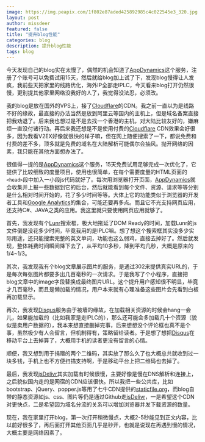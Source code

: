 ```yaml
---
image: https://img.peapix.com/1f802e87aded425892985c4c022545e3_320.jpg
layout: post
author: missdeer
featured: false
title: "提升blog性能"
categories: blog
description: 提升blog性能
tags: blog
---
```


今天发现自己的blog实在太慢了，偶然的机会知道了[AppDynamics](https://www.appdynamics.com/)这个服务，注册了个账号可以免费试用15天，然后就给blog加上试了下，发现blog慢得让人发疯，我前些天把家里的线路优化，海外IP全部走IPLC，今天看来blog打开仍然很慢，更别提其他家里网络没我好的人了，我觉得没法忍，必须改。

我的blog是放在国外的VPS上，接了[Cloudflare](https://www.cloudflare.com/)的CDN。我之前一直以为是线路不好的缘故，最直接的办法当然是放到阿里云等国内的主机上，但是域名备案直接把我劝退了。后来我也想过是不是去找一个香港的主机，对大陆比较友好的，嫌麻烦一直没付诸行动。再后来我还想是不是使用付费的[Cloudflare](https://www.cloudflare.com/) CDN效果会好很多，因为我看V2EX好像就很快的样子嘛，但在网上随便搜索了一下，都说免费和付费的差不多，顶多就是免费的域名在大陆解析可能偶尔会抽风。抛开网络的因素，我只能在其他方面想办法了。

很值得一提的是[AppDynamics](https://www.appdynamics.com/)这个服务，15天免费试用足够完成一次优化了，它提供了比较细致的度量项目，使用也很简单，在每个需要度量的HTML页面的`<head>`段中加入一小段js代码就好了。每次用浏览器打开页面，[AppDynamics](https://www.appdynamics.com/)就会收集并上报一些数据到它的后台，然后就能看到每个文件、资源、请求等等分别是什么相对时间开始的，花了多少时间等等。大体上它的功能类似于浏览器的开发者工具和[Google Analytics](https://analytics.google.com/)的集合，可能还要再多点。而且它不光支持网页应用，还支持C#、JAVA之类的应用。我这里就只要使用网页应用就够了。

首先，我发现有个[Lunr](https://lunrjs.com/)搜索框，极大地拖延了DOM Ready的时间，加载Lunr的js文件倒是没花多少时间，毕竟我用的是IPLC嘛。想了想这个搜索框其实没多少实际用途，还只能搜索完整的英文单词，功能也这么弱鸡，直接去掉好了。然后就发现，整体耗费时间瞬间降下去了，从平均10多秒，降到平均几秒，大概是原来的1/4~1/3。

其次，我发现我有个blog文章展示图片的服务，是通过302来提供真实URL的，于是每次每张图片都要多出几百毫秒的一次请求。于是我写了个小程序，直接把blog文章中的image字段替换成最终图片URL。这个提升用户感知很不明显，毕竟才几百毫秒，而且是懒加载的情况，用户本来就有心理准备这些图片会先看到白板再加载显示。

再次，我发现[Disqus](https://disqus.com/)服务由于被墙的缘故，在加载相关资源的时候会hang一会儿，如果能加载的（比如我家是走IPLC的），那么还可能会多加载几十个资源（貌似是卖用户数据的），我本来想直接删掉完事，后来想想没个评论框也真不是个事，虽然极少有人会留言，但机制得有，策略留给读者。于是想了想把[Disqus](https://disqus.com/)在移动平台上去掉算了，大概用手机的读者更没有留言的心情。

顺便，我又想到用于捐赠的两个二维码，其实放了那么久了也大概总共就收到过一块多钱，手机上也不方便扫描支持啊，于是移动平台上把二维码也去掉了。

最后，我发现[jsDelivr](https://www.jsdelivr.com/)其实加载有时候很慢，主要好像是慢在DNS解析和连接上，之后貌似国内走的是网宿的CDN应该很快。所以我把一些公共库，比如bootstrap、jQuery、popper.js等用了七牛CDN提供的[staticfile.org](https://www.staticfile.org/)，而blog自带的静态资源如js、css、图片等仍是通过Github走[jsDelivr](https://www.jsdelivr.com/)，一是希望这个CDN对更快点，二是希望因为域名分流的关系可以增加浏览器并发下载资源的数量。

现在，我在家里打开blog，第一次打开稍微慢点，大概2-5秒能见到正文内容，比以前好很多了，再后面打开其他页面几乎是秒开，也就是说现在再遇到慢的情况，大概主要是网络因素了。